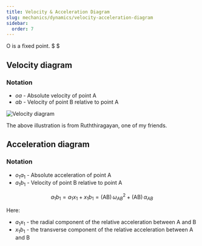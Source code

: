 ```yaml
---
title: Velocity & Acceleration Diagram
slug: mechanics/dynamics/velocity-acceleration-diagram
sidebar:
  order: 7
---
```


$\text{O}$ is a fixed point. $ $

## Velocity diagram

### Notation

- $oa$ - Absolute velocity of point $\text{A}$
- $ab$ - Velocity of point $\text{B}$ relative to point $\text{A}$

![Velocity diagram](/mechanics/dynamics/velocity-diagram.jpg)

The above illustration is from Ruththiragayan, one of my friends.

## Acceleration diagram

### Notation

- $o_1a_1$ - Absolute acceleration of point $\text{A}$
- $a_1b_1$ - Velocity of point $\text{B}$ relative to point $\text{A}$

```math
a_1b_1 = a_1x_1 + x_1b_1
=(\text{AB})\,\omega_{AB}^2 + (\text{AB})\,\alpha_{AB}
```

Here:

- $a_1x_1$ - the radial component of the relative acceleration between A and B
- $x_1b_1$ - the transverse component of the relative acceleration between A and
  B
